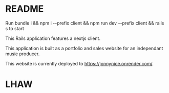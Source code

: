 # README

Run bundle i && npm i --prefix client && npm run dev --prefix client && rails s to start

This Rails application features a nextjs client.

This application is built as a portfolio and sales website for an independant music producer.

This website is currently deployed to https://jonnynice.onrender.com/.


# LHAW
